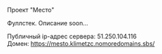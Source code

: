 Проект "Место"

Фуллстек. Описание soon...

Публичный ip-адрес сервера: 51.250.104.116  
Домен: https://mesto.klimetzc.nomoredomains.sbs/  
